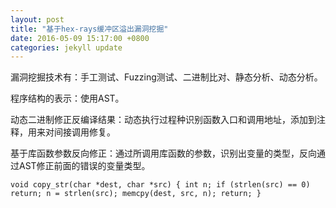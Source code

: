 ```yaml
---
layout: post
title: "基于hex-rays缓冲区溢出漏洞挖掘"
date: 2016-05-09 15:17:00 +0800
categories: jekyll update
---
```

漏洞挖掘技术有：手工测试、Fuzzing测试、二进制比对、静态分析、动态分析。

程序结构的表示：使用AST。

动态二进制修正反编译结果：动态执行过程种识别函数入口和调用地址，添加到注释，用来对间接调用修复。

基于库函数参数反向修正：通过所调用库函数的参数，识别出变量的类型，反向通过AST修正前面的错误的变量类型。

`
void copy_str(char *dest, char *src)
{
    int n;
    if (strlen(src) == 0)
        return;
    n = strlen(src);
    memcpy(dest, src, n);
    return;
}
`
